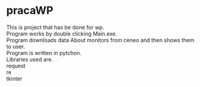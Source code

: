 # pracaWP
This is project that has be done for wp.<br>
Program works by double clicking Main.exe.<br>
Program downloads data About monitors from ceneo and then shows them to user.<br>
Program is written in pytchon.<br>
Libraries used are.<br>
request<br>
re  <br>
tkinter<br>
